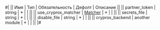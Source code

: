 
#|
|| Имя | Тип | Обязательность | Дефолт | Описание ||
|| partner_token | string | * |  |  ||
|| use_cryprox_matcher | [Matcher](#Matcher) | * |  |  ||
|| secrets_file | string | * |  |  ||
|| disable_file | string | * |  |  ||
|| cryprox_backend | another module | * |  |  ||
|#